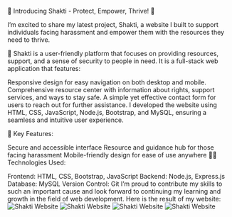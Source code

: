 🚀 Introducing Shakti - Protect, Empower, Thrive! 🚀

I’m excited to share my latest project, Shakti, a website I built to support individuals facing harassment and empower them with the resources they need to thrive.

🌟 Shakti is a user-friendly platform that focuses on providing resources, support, and a sense of security to people in need. It is a full-stack web application that features:

Responsive design for easy navigation on both desktop and mobile.
Comprehensive resource center with information about rights, support services, and ways to stay safe.
A simple yet effective contact form for users to reach out for further assistance.
I developed the website using HTML, CSS, JavaScript, Node.js, Bootstrap, and MySQL, ensuring a seamless and intuitive user experience.

🎯 Key Features:

Secure and accessible interface
Resource and guidance hub for those facing harassment
Mobile-friendly design for ease of use anywhere
👩‍💻 Technologies Used:

Frontend: HTML, CSS, Bootstrap, JavaScript
Backend: Node.js, Express.js
Database: MySQL
Version Control: Git
I’m proud to contribute my skills to such an important cause and look forward to continuing my learning and growth in the field of web development.
Here is the result of my website:
![Shakti Website](https://ibb.co/mBkmR8t)
![Shakti Website](https://ibb.co/tH2rrgv)
![Shakti Website](https://ibb.co/KXH2ykb)
![Shakti Website](https://ibb.co/J3Zp92m)


